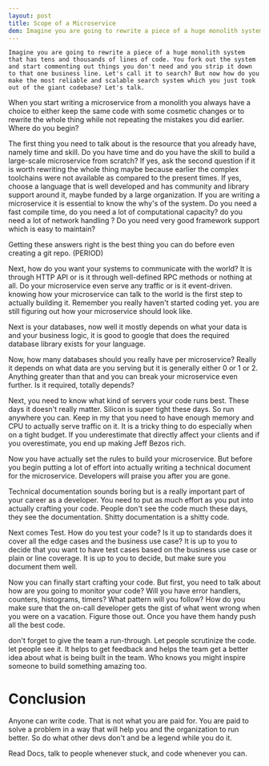 ```yaml
---
layout: post
title: Scope of a Microservice
dem: Imagine you are going to rewrite a piece of a huge monolith system that has tens and thousands of lines of code
---
```


```
Imagine you are going to rewrite a piece of a huge monolith system that has tens and thousands of lines of code. You fork out the system and start commenting out things you don't need and you strip it down to that one business line. Let's call it to search? But now how do you make the most reliable and scalable search system which you just took out of the giant codebase? Let's talk.
```

When you start writing a microservice from a monolith you always have a choice to either keep the same code with some cosmetic changes or to rewrite the whole thing while not repeating the mistakes you did earlier. Where do you begin?

The first thing you need to talk about is the resource that you already have, namely time and skill. Do you have time and do you have the skill to build a large-scale microservice from scratch? If yes, ask the second question if it is worth rewriting the whole thing maybe because earlier the complex toolchains were not available as compared to the present times. If yes, choose a language that is well developed and has community and library support around it, maybe funded by a large organization. If you are writing a microservice it is essential to know the why's of the system. Do you need a fast compile time, do you need a lot of computational capacity? do you need a lot of network handling ? Do you need very good framework support which is easy to maintain?

Getting these answers right is the best thing you can do before even creating a git repo. (PERIOD)

Next, how do you want your systems to communicate with the world? It is through HTTP API or is it through well-defined RPC methods or nothing at all. Do your microservice even serve any traffic or is it event-driven.
knowing how your microservice can talk to the world is the first step to actually building it. Remember you really haven't started coding yet. you are still figuring out how your microservice should look like.

Next is your databases, now well it mostly depends on what your data is and your business logic, it is good to google that does the required database library exists for your language.

Now, how many databases should you really have per microservice? Really it depends on what data are you serving but it is generally either 0 or 1 or 2. Anything greater than that and you can break your microservice even further. Is it required, totally depends?

Next, you need to know what kind of servers your code runs best. These days it doesn't really matter. Silicon is super tight these days. So run anywhere you can. Keep in my that you need to have enough memory and CPU to actually serve traffic on it. It is a tricky thing to do especially when on a tight budget. If you underestimate that directly affect your clients and if you overestimate, you end up making Jeff Bezos rich.

Now you have actually set the rules to build your microservice. But before you begin putting a lot of effort into actually writing a technical document for the microservice. Developers will praise you after you are gone.

Technical documentation sounds boring but is a really important part of your career as a developer. You need to put as much effort as you put into actually crafting your code. People don't see the code much these days, they see the documentation. Shitty documentation is a shitty code.

Next comes Test. How do you test your code? Is it up to standards does it cover all the edge cases and the business use case? It is up to you to decide that you want to have test cases based on the business use case or plain or line coverage. It is up to you to decide, but make sure you document them well.

Now you can finally start crafting your code. But first, you need to talk about how are you going to monitor your code? Will you have error handlers, counters, histograms, timers? What pattern will you follow? How do you make sure that the on-call developer gets the gist of what went wrong when you were on a vacation. Figure those out. Once you have them handy push all the best code.

don't forget to give the team a run-through. Let people scrutinize the code. let people see it. It helps to get feedback and helps the team get a better idea about what is being built in the team. Who knows you might inspire someone to build something amazing too.

# Conclusion

Anyone can write code. That is not what you are paid for. You are paid to solve a problem in a way that will help you and the organization to run better. So do what other devs don't and be a legend while you do it.

Read Docs, talk to people whenever stuck, and code whenever you can.
